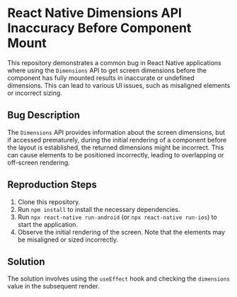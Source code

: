 # React Native Dimensions API Inaccuracy Before Component Mount

This repository demonstrates a common bug in React Native applications where using the `Dimensions` API to get screen dimensions before the component has fully mounted results in inaccurate or undefined dimensions.  This can lead to various UI issues, such as misaligned elements or incorrect sizing.

## Bug Description
The `Dimensions` API provides information about the screen dimensions, but if accessed prematurely, during the initial rendering of a component before the layout is established, the returned dimensions might be incorrect. This can cause elements to be positioned incorrectly, leading to overlapping or off-screen rendering.

## Reproduction Steps
1. Clone this repository.
2. Run `npm install` to install the necessary dependencies.
3. Run `npx react-native run-android` (or `npx react-native run-ios`) to start the application.
4. Observe the initial rendering of the screen. Note that the elements may be misaligned or sized incorrectly.

## Solution
The solution involves using the `useEffect` hook and checking the `dimensions` value in the subsequent render.